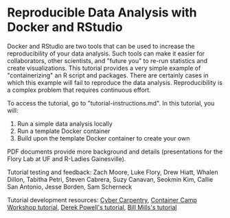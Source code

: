 # Reproducible Data Analysis with Docker and RStudio

Docker and RStudio are two tools that can be used to increase the reproducibility of your data analysis. Such tools can make it easier for collaborators, other scientists, and "future you" to re-run statistics and create visualizations. This tutorial provides a very simple example of "containerizing" an R script and packages. There are certainly cases in which this example will fail to reproduce the data analysis. Reproducibility is a complex problem that requires continuous effort.  
 
To access the tutorial, go to "tutorial-instructions.md".  In this tutorial, you will:  
1. Run a simple data analysis locally  
2. Run a template Docker container  
3. Build upon the template Docker container to create your own  

PDF documents provide more background and details (presentations for the Flory Lab at UF and R-Ladies Gainesville).  

Tutorial testing and feedback: Zach Moore, Luke Flory, Drew Hiatt, Whalen Dillon, Tabitha Petri, Steven Cabrera, Suzy Canavan, Seokmin Kim, Callie San Antonio, Jesse Borden, Sam Scherneck

Tutorial development resources: [Cyber Carpentry](http://cybercarpentry.web.unc.edu/), [Container Camp Workshop tutorial](https://github.com/sanjanasudarshan/container_camp_workshop_2019/blob/master/docker/dockerintro.rst), [Derek Powell's tutorial](http://www.derekmpowell.com/posts/2018/02/docker-tutorial-2/), [Bill Mills's tutorial](https://github.com/BillMills/Rocker-tutorial)
